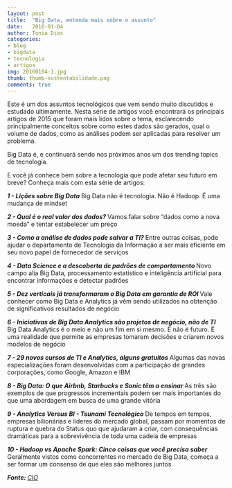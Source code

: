 ```yaml
---
layout: post
title:  "Big Data, entenda mais sobre o assunto"
date:   2016-01-04
author: Tonia Dias
categories: 
- blog
- bigdata
- tecnologia
- artigos
img: 20160104-1.jpg
thumb: thumb-sustentabilidade.png
comments: true
---
```


Este é um dos assuntos tecnológicos que vem sendo muito discutidos e estudado ultimamente. Nesta série de artigos você encontrará os principais artigos de 2015 que foram mais lidos sobre o tema<!--more-->, esclarecendo principalmente conceitos sobre como estes dados são gerados, qual o volume de dados, como as análises podem ser aplicadas para resolver um problema. 

Big Data é, e continuará sendo nos próximos anos um dos trending topics de tecnologia. 

E você já conhece bem sobre a tecnologia que pode afetar seu futuro em breve? Conheça mais com esta série de artigos:

<b><i>1 - Lições sobre Big Data </i></b>
Big Data não é tecnologia. Não é Hadoop. É uma mudança de mindset

<b><i>2 - Qual é o real valor dos dados?  </i></b>
Vamos falar sobre “dados como a nova moeda” e tentar estabelecer um preço

<b><i>3 - Como a análise de dados pode salvar a TI? </i></b>
Entre outras coisas, pode ajudar o departamento de Tecnologia da Informação a ser mais eficiente em seu novo papel de fornecedor de serviços

<b><i>4 - Data Science e a descoberta de padrões de comportamento </i></b>
Novo campo alia Big Data, processamento estatístico e inteligência artificial para encontrar informações e detectar padrões

<b><i>5 - Dez verticais já transformaram o Big Data em garantia de ROI </i></b>
Vale conhecer como Big Data e Analytics já vêm sendo utilizados na obtenção de significativos resultados de negócio

<b><i>6 - Iniciativas de Big Data Analytics são projetos de negócio, não de TI </i></b>
Big Data Analytics é o meio e não um fim em si mesmo. E não é futuro. É uma realidade que permite as empresas tomarem decisões e criarem novos modelos de negócio

<b><i>7 - 29 novos cursos de TI e Analytics, alguns gratuitos </i></b>
Algumas das novas especializações foram desenvolvidas com a participação de grandes corporações, como Google, Amazon e IBM

<b><i>8 - Big Data: O que Airbnb, Starbucks e Sonic têm a ensinar </i></b>
As três são exemplos de que progressos incrementais podem ser mais importantes do que uma abordagem em busca de uma grande vitória

<b><i>9 - Analytics Versus BI - Tsunami Tecnológico </i></b>
De tempos em tempos, empresas bilionárias e líderes do mercado global, passam por momentos de ruptura e quebra do Status quo que ajudaram a criar, com consequências dramáticas para a sobrevivência de toda uma cadeia de empresas

<b><i>10 - Hadoop vs Apache Spark: Cinco coisas que você precisa saber </i></b>
Geralmente vistos como concorrentes no mercado de Big Data, começa a ser formar um consenso de que eles são melhores juntos

<i><b>Fonte: </b><a href="http://cio.com.br/tecnologia/2015/12/29/dez-artigos-mais-lidos-em-2015-sobre-big-data-e-analytics/">CIO</a></i>